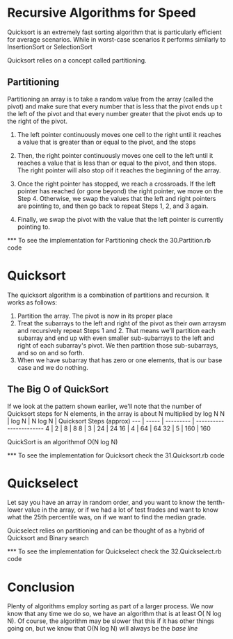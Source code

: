 # Recursive Algorithms for Speed

Quicksort is an extremely fast sorting algorithm that is particularly efficient for average scenarios.
While in worst-case scenarios it performs similarly to InsertionSort or SelectionSort

Quicksort relies on a concept called partitioning.

## Partitioning

Partitioning an array is to take a random value from the array (called the pivot) and
make sure that every number that is less that the pivot ends up t the left of the pivot
and that every number greater that the pivot ends up to the right of the pivot.

1. The left pointer continuously moves one cell to the right until it reaches a value that is greater than or equal to the pivot, and the stops

2. Then, the right pointer continuously moves one cell to the left until it reaches a value that is less than or equal to the pivot,
   and then stops. The right pointer will also stop oif it reaches the beginning of the array.

3. Once the right pointer has stopped, we reach a crossroads. If the left pointer has reached (or gone beyond) the right pointer, we move on the Step 4.
   Otherwise, we swap the values that the left and right pointers are pointing to, and then go back to repeat Steps 1, 2, and 3 again.

4. Finally, we swap the pivot with the value that the left pointer is currently pointing to.

\*\*\* To see the implementation for Partitioning check the 30.Partition.rb code

# Quicksort

The quicksort algorithm is a combination of partitions and recursion.
It works as follows:

1. Partition the array. The pivot is now in its proper place
2. Treat the subarrays to the left and right of the pivot as their own arraysm and recursively repeat Steps 1 and 2.
   That means we'll partition each subarray and end up with even smaller sub-subarrays to the left and right of each subarray's pivot.
   We then partition those sub-subarrays, and so on and so forth.
3. When we have subarray that has zero or one elements, that is our base case and we do nothing.

## The Big O of QuickSort

If we look at the pattern shown earlier, we'll note that the number of Quicksort steps for N elements, in the array is about N multiplied by log N
N | log N | N log N | Quicksort Steps (approx)
--- | ----- | --------- | -----------------------
4 | 2 | 8 | 8
8 | 3 | 24 | 24
16 | 4 | 64 | 64
32 | 5 | 160 | 160

QuickSort is an algorithmof O(N log N)

\*\*\* To see the implementation for Quicksort check the 31.Quicksort.rb code

# Quickselect

Let say you have an array in random order, and you want to know the tenth-lower value in the array, or if we had a lot of test frades and want to know what the 25th percentile was, on if we want to find the median grade.

Quicselect relies on partitioning and can be thought of as a hybrid of Quicksort and Binary search

\*\*\* To see the implementation for Quickselect check the 32.Quickselect.rb code

# Conclusion

Plenty of algorithms employ sorting as part of a larger process. We now know that any time we do so, we have an algorithm that is at least O( N log N).
Of course, the algorithm may be slower that this if it has other things going on, but we know that O(N log N) will always be the _base line_
